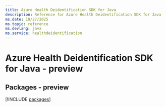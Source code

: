 ```yaml
---
title: Azure Health Deidentification SDK for Java
description: Reference for Azure Health Deidentification SDK for Java
ms.date: 10/27/2025
ms.topic: reference
ms.devlang: java
ms.service: healthdeidentification
---
```

# Azure Health Deidentification SDK for Java - preview
## Packages - preview
[!INCLUDE [packages](health-deidentification-index.md)]